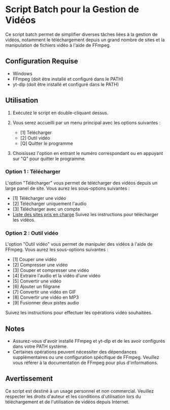 # Script Batch pour la Gestion de Vidéos

Ce script batch permet de simplifier diverses tâches liées à la gestion de vidéos, notamment le téléchargement depuis un grand nombre de sites et la manipulation de fichiers vidéo à l'aide de FFmpeg.

## Configuration Requise

- Windows
- FFmpeg (doit être installé et configuré dans le PATH)
- yt-dlp (doit être installé et configuré dans le PATH)

## Utilisation

1. Exécutez le script en double-cliquant dessus.

2. Vous serez accueilli par un menu principal avec les options suivantes :
   - [1] Télécharger
   - [2] Outil vidéo
   - [Q] Quitter le programme

3. Choisissez l'option en entrant le numéro correspondant ou en appuyant sur "Q" pour quitter le programme.

### Option 1 : Télécharger

L'option "Télécharger" vous permet de télécharger des vidéos depuis un large panel de site. Vous aurez les sous-options suivantes :
   - [1] Télécharger une vidéo
   - [2] Télécharger uniquement l'audio
   - [3] Télécharger avec un compte
   - [Liste des sites pris en charge](https://github.com/yt-dlp/yt-dlp/blob/master/supportedsites.md)
Suivez les instructions pour télécharger les vidéos.

### Option 2 : Outil vidéo

L'option "Outil vidéo" vous permet de manipuler des vidéos à l'aide de FFmpeg. Vous aurez les sous-options suivantes :
   - [1] Couper une vidéo
   - [2] Compresser une vidéo
   - [3] Couper et compresser une vidéo
   - [4] Extraire l'audio et la vidéo d'une vidéo
   - [5] Convertir une vidéo
   - [6] Ajouter un filigrane
   - [7] Convertir une vidéo en GIF
   - [8] Convertir une vidéo en MP3
   - [9] Fusionner deux pistes audio

Suivez les instructions pour effectuer les opérations vidéo souhaitées.

## Notes

- Assurez-vous d'avoir installé FFmpeg et yt-dlp et de les avoir configurés dans votre PATH système.
- Certaines opérations peuvent nécessiter des dépendances supplémentaires ou une configuration spécifique de FFmpeg. Veuillez vous référer à la documentation de FFmpeg pour plus d'informations.

## Avertissement

Ce script est destiné à un usage personnel et non commercial. Veuillez respecter les droits d'auteur et les conditions d'utilisation lors du téléchargement et de l'utilisation de vidéos depuis Internet.
